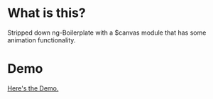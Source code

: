 # What is this?
Stripped down ng-Boilerplate with a $canvas module that has some animation functionality.

# Demo
[Here's the Demo.](http://cason.cc/agg/mini-angular-canvas)